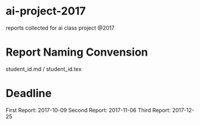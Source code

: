 # ai-project-2017

reports collected for ai class project @2017

# Report Naming Convension

student_id.md / student_id.tex

# Deadline

First Report: 2017-10-09
Second Report: 2017-11-06
Third Report: 2017-12-25
